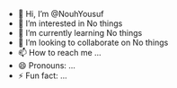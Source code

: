 - 👋 Hi, I’m @NouhYousuf
- 👀 I’m interested in No things
- 🌱 I’m currently learning No things
- 💞️ I’m looking to collaborate on No things
- 📫 How to reach me ...
- 😄 Pronouns: ...
- ⚡ Fun fact: ...

<!---
NouhYousuf/NouhYousuf is a ✨ special ✨ repository because its `README.md` (this file) appears on your GitHub profile.
You can click the Preview link to take a look at your changes.
--->
